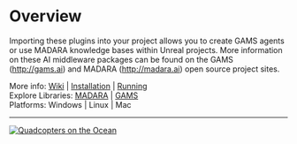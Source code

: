# Overview

Importing these plugins into your project allows you to create
GAMS agents or use MADARA knowledge bases within Unreal projects.
More information on these AI middleware packages can be found on
the GAMS (http://gams.ai) and MADARA (http://madara.ai) open source
project sites.

More info: [Wiki](https://github.com/jredmondson/GamsPlugins/wiki) | [Installation](https://github.com/jredmondson/GamsPlugins/wiki/Installation) | [Running](https://github.com/jredmondson/GamsPlugins/wiki/RunningSimulations)   
Explore Libraries: [MADARA](http://madara.ai) | [GAMS](http://gams.ai)   
Platforms: Windows | Linux | Mac

---

[![Quadcopters on the Ocean](https://imgur.com/noO5Ibm.png)](https://www.youtube.com/watch?v=7Y_-AExrVe8)
